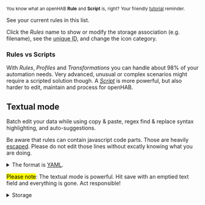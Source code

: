 <small>You know what an openHAB **Rule** and **Script** is, right?</small>
<small class="blockquote-footer">Your friendly [tutorial](tutorial-1.html) reminder.</small>

See your current rules in this list. 

Click the *Rules* name to show or modify the storage association (e.g. filename),
see the <abbr title="The ID is used by Rules and Scripts">unique ID</abbr>, and change
the icon category.

### Rules vs Scripts

With *Rules*, *Profiles* and *Transformations* you can handle about 98% of your automation needs.
Very advanced, unusual or complex scenarios might require a scripted solution though.
A [*Script*](scripts.html) is more powerful, but also harder to edit, maintain and process for openHAB.

## Textual mode

Batch edit your data while using copy &amp; paste, regex find &amp; replace syntax highlighting, and auto-suggestions.

Be aware that rules can contain javascript code parts.
Those are heavily [escaped](https://en.wikipedia.org/wiki/Escape_character).
Please do not edit those lines without excatly knowing what you are doing.

<p>
<details>
<summary>The format is <a target="_blank" href="https://en.wikipedia.org/wiki/YAML">YAML</a>.</summary>
Synopsis:

* Whitespace indentation denotes the structure.
* Comments begin with the number sign (#).
* List members are denoted by a leading hyphen (-) with one member per line.
* Express associative data in the form "key: value".
</details>
</p>

<mark>Please note</mark>: The textual mode is powerful.
Hit save with an emptied text field and everything is gone. Act responsible!

<details>
<summary>Storage</summary>

openHAB internally stores your data a little different than what you see 
here in the textual mode representation. The [backup service](maintenance.html) however
will create files that match this format and imports same-like files again.

Change the storage association to store the data item into a different
file.
</details>